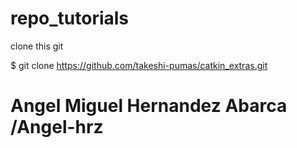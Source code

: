 # repo_tutorials
clone this git 

$  git clone https://github.com/takeshi-pumas/catkin_extras.git

# Angel Miguel Hernandez Abarca /Angel-hrz
